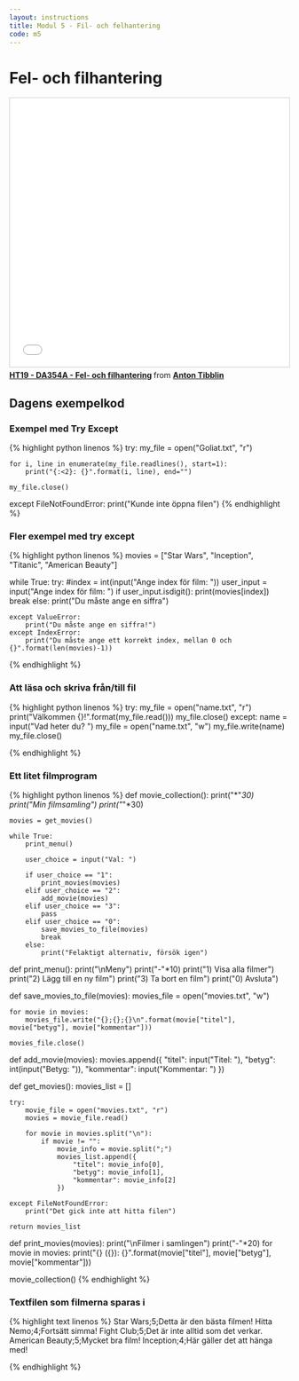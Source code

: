 ```yaml
---
layout: instructions
title: Modul 5 - Fil- och felhantering
code: m5
---
```


# Fel- och filhantering

<iframe src="//www.slideshare.net/slideshow/embed_code/key/xK6vheclHoXL7v" width="595" height="485" frameborder="0" marginwidth="0" marginheight="0" scrolling="no" style="border:1px solid #CCC; border-width:1px; margin-bottom:5px; max-width: 100%;" allowfullscreen> </iframe> <div style="margin-bottom:5px"> <strong> <a href="//www.slideshare.net/AntonTibblin/ht19-da354a-fel-och-filhantering" title="HT19 - DA354A - Fel- och filhantering" target="_blank">HT19 - DA354A - Fel- och filhantering</a> </strong> from <strong><a href="https://www.slideshare.net/AntonTibblin" target="_blank">Anton Tibblin</a></strong> </div>

## Dagens exempelkod

### Exempel med Try Except

{% highlight python linenos %}
try:
    my_file = open("Goliat.txt", "r")

    for i, line in enumerate(my_file.readlines(), start=1):
        print("{:<2}: {}".format(i, line), end="")
        
    my_file.close()
except FileNotFoundError:
    print("Kunde inte öppna filen")
{% endhighlight %}

### Fler exempel med try except

{% highlight python linenos %}
movies = ["Star Wars", "Inception", "Titanic", "American Beauty"]

while True:
    try:
        #index = int(input("Ange index för film: "))
        user_input = input("Ange index för film: ")
        if user_input.isdigit():
            print(movies[index])
            break
        else:
            print("Du måste ange en siffra")

    except ValueError:
        print("Du måste ange en siffra!")
    except IndexError:
        print("Du måste ange ett korrekt index, mellan 0 och {}".format(len(movies)-1))
{% endhighlight %}

### Att läsa och skriva från/till fil

{% highlight python linenos %}
try:
    my_file = open("name.txt", "r")
    print("Välkommen {}!".format(my_file.read()))
    my_file.close()
except:
    name = input("Vad heter du? ")
    my_file = open("name.txt", "w")
    my_file.write(name)
    my_file.close()

{% endhighlight %}

### Ett litet filmprogram

{% highlight python linenos %}
def movie_collection():
    print("*"*30)
    print("Min filmsamling")
    print("*"*30)

    movies = get_movies()

    while True:
        print_menu()

        user_choice = input("Val: ")

        if user_choice == "1":
            print_movies(movies)
        elif user_choice == "2":
            add_movie(movies)
        elif user_choice == "3":
            pass
        elif user_choice == "0":
            save_movies_to_file(movies)
            break
        else:
            print("Felaktigt alternativ, försök igen")

def print_menu():
    print("\nMeny")
    print("-"*10)
    print("1) Visa alla filmer")
    print("2) Lägg till en ny film")
    print("3) Ta bort en film")
    print("0) Avsluta")

def save_movies_to_file(movies):
    movies_file = open("movies.txt", "w")

    for movie in movies:
        movies_file.write("{};{};{}\n".format(movie["titel"], movie["betyg"], movie["kommentar"]))

    movies_file.close()    
    

def add_movie(movies):
    movies.append({
        "titel": input("Titel: "),
        "betyg": int(input("Betyg: ")),
        "kommentar": input("Kommentar: ")
    })

def get_movies():
    movies_list = []

    try:
        movie_file = open("movies.txt", "r")
        movies = movie_file.read()

        for movie in movies.split("\n"):
            if movie != "":
                movie_info = movie.split(";")
                movies_list.append({
                    "titel": movie_info[0],
                    "betyg": movie_info[1],
                    "kommentar": movie_info[2]
                })
                
    except FileNotFoundError:
        print("Det gick inte att hitta filen")

    return movies_list


def print_movies(movies):
    print("\nFilmer i samlingen")
    print("-"*20)
    for movie in movies:
        print("{} ({}): {}".format(movie["titel"], movie["betyg"], movie["kommentar"]))
    

movie_collection()
{% endhighlight %}

### Textfilen som filmerna sparas i

{% highlight text linenos %}
Star Wars;5;Detta är den bästa filmen!
Hitta Nemo;4;Fortsätt simma!
Fight Club;5;Det är inte alltid som det verkar.
American Beauty;5;Mycket bra film!
Inception;4;Här gäller det att hänga med!

{% endhighlight %}
